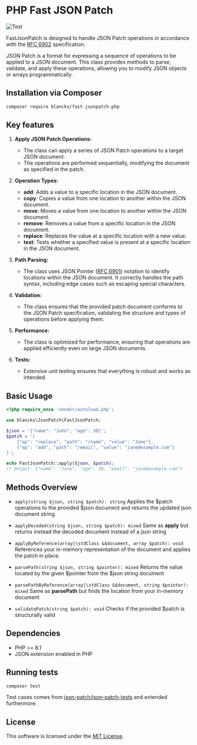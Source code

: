 PHP Fast JSON Patch
=====================

![Test](https://github.com/blancks/fast-jsonpatch-php/workflows/Test/badge.svg)

FastJsonPatch is designed to handle JSON Patch operations in accordance with the [RFC 6902](http://tools.ietf.org/html/rfc6902) specification.

JSON Patch is a format for expressing a sequence of operations to be applied to a JSON document. This class provides methods to parse, validate, and apply these operations, allowing you to modify JSON objects or arrays programmatically.


## Installation via Composer

``` bash
composer require blancks/fast-jsonpatch-php
```

## Key features

1. **Apply JSON Patch Operations:** 
   - The class can apply a series of JSON Patch operations to a target JSON document.
   - The operations are performed sequentially, modifying the document as specified in the patch.


2. **Operation Types:**
   - **add**: Adds a value to a specific location in the JSON document.
   - **copy**: Copies a value from one location to another within the JSON document.
   - **move**: Moves a value from one location to another within the JSON document.
   - **remove**: Removes a value from a specific location in the JSON document.
   - **replace**: Replaces the value at a specific location with a new value.
   - **test**: Tests whether a specified value is present at a specific location in the JSON document.


3. **Path Parsing:**
    - The class uses JSON Pointer ([RFC 6901](https://datatracker.ietf.org/doc/html/rfc6901)) notation to identify locations within the JSON document. It correctly handles the path syntax, including edge cases such as escaping special characters.


4. **Validation:**
    - The class ensures that the provided patch document conforms to the JSON Patch specification, validating the structure and types of operations before applying them.


5. **Performance:**
    - The class is optimized for performance, ensuring that operations are applied efficiently even on large JSON documents.


6. **Tests:**
    - Extensive unit testing ensures that everything is robust and works as intended.

## Basic Usage

``` php
<?php require_once 'vendor/autoload.php';

use blancks\JsonPatch\FastJsonPatch;

$json = '{"name": "John", "age": 30}';
$patch = '[
    {"op": "replace", "path": "/name", "value": "Jane"},
    {"op": "add", "path": "/email", "value": "jane@example.com"}
]';

echo FastJsonPatch::apply($json, $patch); 
// Output: {"name": "Jane", "age": 30, "email": "jane@example.com"}
```

## Methods Overview

- `apply(string $json, string $patch): string` Applies the $patch operations to the provided $json document and returns the updated json document string.


- `applyDecoded(string $json, string $patch): mixed` Same as **apply** but returns instead the decoded document instead of a json string


- `applyByReference(array|\stdClass &$document, array $patch): void` References your in-memory representation of the document and applies the patch in place.


- `parsePath(string $json, string $pointer): mixed` Returns the value located by the given $pointer from the $json string document


- `parsePathByReference(array|\stdClass &$document, string $pointer): mixed` Same as **parsePath** but finds the location from your in-memory document


- `validatePatch(string $patch): void` Checks if the provided $patch is structurally valid

## Dependencies

- PHP >= 8.1
- JSON extension enabled in PHP

## Running tests

``` bash
composer test
```

Test cases comes from [json-patch/json-patch-tests](https://github.com/json-patch/json-patch-tests) and extended furthermore.

## License

This software is licensed under the [MIT License](LICENSE.md).
